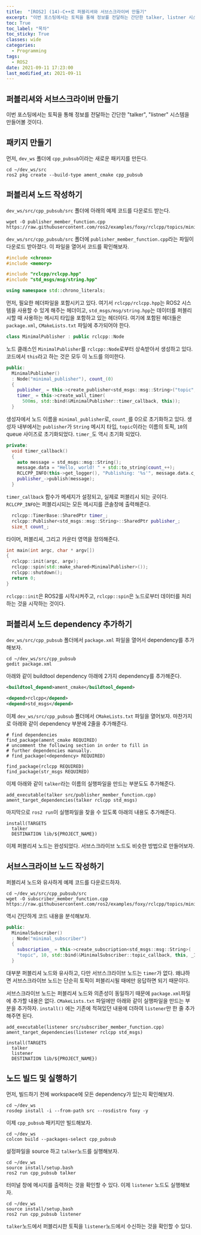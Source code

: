 ```yaml
---
title:  "[ROS2] (14)-C++로 퍼블리셔와 서브스크라이버 만들기"
excerpt: "이번 포스팅에서는 토픽을 통해 정보를 전달하는 간단한 talker, listner 시스템을 만들어볼 것이다."
toc: True
toc_label: "목차"
toc_sticky: True
classes: wide
categories:
  - Programming
tags:
  - ROS2
date: 2021-09-11 17:23:00
last_modified_at: 2021-09-11
---
```


## 퍼블리셔와 서브스크라이버 만들기
이번 포스팅에서는 토픽을 통해 정보를 전달하는 간단한 "talker", "listner" 시스템을 만들어볼 것이다.

## 패키지 만들기
먼저, `dev_ws` 폴더에 `cpp_pubsub`이라는 새로운 패키지를 만든다.

```
cd ~/dev_ws/src
ros2 pkg create --build-type ament_cmake cpp_pubsub
```

## 퍼블리셔 노드 작성하기
`dev_ws/src/cpp_pubsub/src` 폴더에 아래의 예제 코드를 다운로드 받는다.

```
wget -O publisher_member_function.cpp https://raw.githubusercontent.com/ros2/examples/foxy/rclcpp/topics/minimal_publisher/member_function.cpp
```

`dev_ws/src/cpp_pubsub/src` 폴더에 `publisher_member_function.cpp`라는 파일이 다운로드 받아졌다. 이 파일을 열어서 코드를 확인해보자.

```cpp
#include <chrono>
#include <memory>

#include "rclcpp/rclcpp.hpp"
#include "std_msgs/msg/string.hpp"

using namespace std::chrono_literals;
```

먼저, 필요한 헤더파일을 포함시키고 있다. 여기서 `rclcpp/rclcpp.hpp`는 ROS2 시스템을 사용할 수 있게 해주는 헤더이고, `std_msgs/msg/string.hpp`는 데이터를 퍼블리시할 때 사용하는 메시지 타입을 포함하고 있는 헤더이다. 여기에 포함된 헤더들은 `package.xml`, `CMakeLists.txt` 파일에 추가되어야 한다.

```cpp
class MinimalPublisher : public rclcpp::Node
```

노드 클래스인 `MinimalPublisher`를 `rclcpp::Node`로부터 상속받아서 생성하고 있다. 코드에서 `this`라고 하는 것은 모두 이 노드를 의미한다.

```cpp
public:
  MinimalPublisher()
  : Node("minimal_publisher"), count_(0)
  {
    publisher_ = this->create_publisher<std_msgs::msg::String>("topic", 10);
    timer_ = this->create_wall_timer(
      500ms, std::bind(&MinimalPublisher::timer_callback, this));
  }
```

생성자에서 노드 이름을 `minimal_publisher`로, `count_`를 0으로 초기화하고 있다. 생성자 내부에서는 `publisher`가 `String` 메시지 타입, `topic`이라는 이름의 토픽, `10`의 queue 사이즈로 초기화되었다. `timer_`도 역시 초기화 되었다.

```cpp
private:
  void timer_callback()
  {
    auto message = std_msgs::msg::String();
    message.data = "Hello, world! " + std::to_string(count_++);
    RCLCPP_INFO(this->get_logger(), "Publishing: '%s'", message.data.c_str());
    publisher_->publish(message);
  }
```

`timer_callback` 함수가 메세지가 설정되고, 실제로 퍼블리시 되는 곳이다. `RCLCPP_INFO`는 퍼블리시되는 모든 메시지를 콘솔창에 출력해준다.

```cpp
  rclcpp::TimerBase::SharedPtr timer_;
  rclcpp::Publisher<std_msgs::msg::String>::SharedPtr publisher_;
  size_t count_;
```

타이머, 퍼블리셔, 그리고 카운터 영역을 정의해준다.

```cpp
int main(int argc, char * argv[])
{
  rclcpp::init(argc, argv);
  rclcpp::spin(std::make_shared<MinimalPublisher>());
  rclcpp::shutdown();
  return 0;
}
```

`rclcpp::init`은 ROS2를 시작시켜주고, `rclcpp::spin`은 노드로부터 데이터를 처리하는 것을 시작하는 것이다.

## 퍼블리셔 노드 dependency 추가하기
`dev_ws/src/cpp_pubsub` 폴더에서 `package.xml` 파일을 열어서 dependency를 추가해보자.

```
cd ~/dev_ws/src/cpp_pubsub
gedit package.xml
```

아래와 같이 buildtool dependency 아래에 2가지 dependency를 추가해준다.

```xml
<buildtool_depend>ament_cmake</buildtool_depend>
  
<depend>rclcpp</depend>
<depend>std_msgs</depend>
```

이제 `dev_ws/src/cpp_pubsub` 폴더에서 `CMakeLists.txt` 파일을 열어보자. 마찬가지로 아래와 같이 dependency 부분에 2줄을 추가해준다.

```
# find dependencies
find_package(ament_cmake REQUIRED)
# uncomment the following section in order to fill in
# further dependencies manually.
# find_package(<dependency> REQUIRED)

find_package(rclcpp REQUIRED)
find_package(str_msgs REQUIRED)
```

이제 아래와 같이 `talker`라는 이름의 실행파일을 만드는 부분도도 추가해준다.

```
add_executable(talker src/publisher_member_function.cpp)
ament_target_dependencies(talker rclcpp std_msgs)
```

마지막으로 `ros2 run`이 실행파일을 찾을 수 있도록 아래의 내용도 추가해준다.

```
install(TARGETS
  talker
  DESTINATION lib/${PROJECT_NAME})
```

이제 퍼블리셔 노드는 완성되었다. 서브스크라이브 노드도 비슷한 방법으로 만들어보자.

## 서브스크라이브 노드 작성하기
퍼블리셔 노드와 유사하게 예제 코드를 다운로드하자.

```
cd ~/dev_ws/src/cpp_pubsub/src
wget -O subscriber_member_function.cpp https://raw.githubusercontent.com/ros2/examples/foxy/rclcpp/topics/minimal_subscriber/member_function.cpp
```

역시 간단하게 코드 내용을 분석해보자.

```cpp
public:
  MinimalSubscriber()
  : Node("minimal_subscriber")
  {
    subscription_ = this->create_subscription<std_msgs::msg::String>(
    "topic", 10, std::bind(&MinimalSubscriber::topic_callback, this, _1));
  }
```
대부분 퍼블리셔 노드와 유사하고, 다만 서브스크라이브 노드는 `timer`가 없다. 왜냐하면 서브스크라이브 노드는 단순히 토픽이 퍼블리시될 때에만 응답하면 되기 때문이다.

서브스크라이브 노드는 퍼블리셔 노드와 의존성이 동일하기 때문에 `package.xml`파일에 추가할 내용은 없다. `CMakeLists.txt` 파일에만 아래와 같이 실행파일을 만드는 부분을 추가하자. `install()` 에는 기존에 적혀있던 내용에 더하여 `listener`만 한 줄 추가해주면 된다.

```
add_executable(listener src/subscriber_member_function.cpp)
ament_target_dependencies(listener rclcpp std_msgs)
```

```
install(TARGETS
  talker
  listener
  DESTINATION lib/${PROJECT_NAME})
```

## 노드 빌드 및 실행하기
먼저, 빌드하기 전에 workspace에 모든 dependency가 있는지 확인해보자.

```
cd ~/dev_ws
rosdep install -i --from-path src --rosdistro foxy -y
```

이제 `cpp_pubsub` 패키지만 빌드해보자.

```
cd ~/dev_ws
colcon build --packages-select cpp_pubsub
```

설정파일을 source 하고 `talker`노드를 실행해보자.

```
cd ~/dev_ws
source install/setup.bash
ros2 run cpp_pubsub talker
```

터미널 창에 메시지를 출력하는 것을 확인할 수 있다. 이제 `listener` 노드도 실행해보자.

```
cd ~/dev_ws
source install/setup.bash
ros2 run cpp_pubsub listener
```

`talker`노드에서 퍼블리시한 토픽을 `listener`노드에서 수신하는 것을 확인할 수 있다.